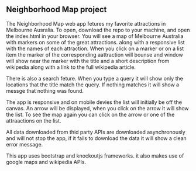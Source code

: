 ## Neighborhood Map project

The Neighborhood Map web app fetures my favorite attractions in Melbourne Ausralia.
To open, download the repo to your machine, and open the index.html in your browser.
You will see a map of Melbourne Australia with markers on some of the great attractions. along with a responsive list with the names of each attraction.
When you click on a marker or on a list item the marker of the corresponding aattraction will bounse and window will show near the marker with the title and a short description from wikipedia along with a link to the full wikipedia article.

There is also a search feture. When you type a query it will show only the locations that the title match the query. If nothing matches it will show a messge that nothing was found.

The app is responsive and on mobile devies the list will initially be off the canvas. An arrow will be displayed, when you click on the arrow it will show the list. To see the map again you can click on the arrow or one of the attraactions on the list.

All data downloaded from thid party APIs are downloaded asynchronously and will not stop the app, if it fails to download the data it will show a clean error message.

This app uses bootstrap and knockoutjs frameworks. it also makes use of google maps and wikipedia APIs.